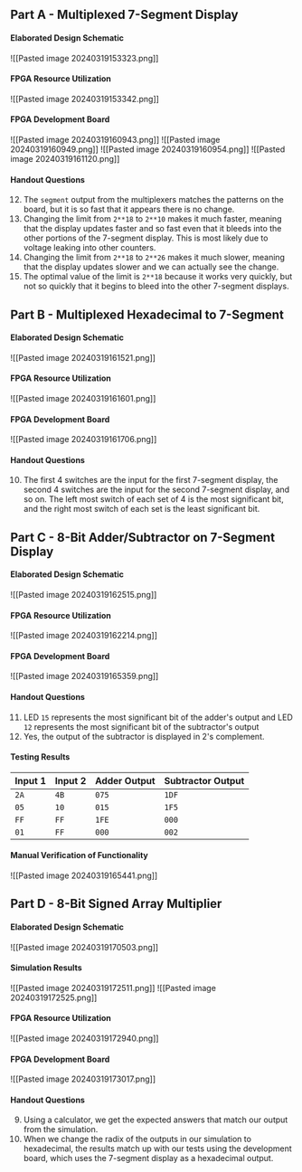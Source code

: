 ## Part A - Multiplexed 7-Segment Display
#### Elaborated Design Schematic
![[Pasted image 20240319153323.png]]

#### FPGA Resource Utilization
![[Pasted image 20240319153342.png]]

#### FPGA Development Board
![[Pasted image 20240319160943.png]]
![[Pasted image 20240319160949.png]]
![[Pasted image 20240319160954.png]]
![[Pasted image 20240319161120.png]]

#### Handout Questions
12. The `segment` output from the multiplexers matches the patterns on the board, but it is so fast that it appears there is no change.
13. Changing the limit from `2**18` to `2**10` makes it much faster, meaning that the display updates faster and so fast even that it bleeds into the other portions of the 7-segment display. This is most likely due to voltage leaking into other counters.
14. Changing the limit from `2**18` to `2**26` makes it much slower, meaning that the display updates slower and we can actually see the change.
15. The optimal value of the limit is `2**18` because it works very quickly, but not so quickly that it begins to bleed into the other 7-segment displays.

## Part B - Multiplexed Hexadecimal to 7-Segment
#### Elaborated Design Schematic
![[Pasted image 20240319161521.png]]
#### FPGA Resource Utilization
![[Pasted image 20240319161601.png]]
#### FPGA Development Board
![[Pasted image 20240319161706.png]]

#### Handout Questions
10. The first 4 switches are the input for the first 7-segment display, the second 4 switches are the input for the second 7-segment display, and so on. The left most switch of each set of 4 is the most significant bit, and the right most switch of each set is the least significant bit.

## Part C - 8-Bit Adder/Subtractor on 7-Segment Display
#### Elaborated Design Schematic
![[Pasted image 20240319162515.png]]
#### FPGA Resource Utilization
![[Pasted image 20240319162214.png]]
#### FPGA Development Board
![[Pasted image 20240319165359.png]]
#### Handout Questions
11.  LED `15` represents the most significant bit of the adder's output and LED `12` represents the most significant bit of the subtractor's output
12. Yes, the output of the subtractor is displayed in 2's complement.
#### Testing Results

| Input 1 | Input 2 | Adder Output | Subtractor Output |
| ------- | ------- | ------------ | ----------------- |
| `2A`    | `4B`    | `075`        | `1DF`             |
| `05`    | `10`    | `015`        | `1F5`             |
| `FF`    | `FF`    | `1FE`        | `000`             |
| `01`    | `FF`    | `000`        | `002`             |

#### Manual Verification of Functionality
![[Pasted image 20240319165441.png]]
## Part D - 8-Bit Signed Array Multiplier
#### Elaborated Design Schematic
![[Pasted image 20240319170503.png]]
#### Simulation Results
![[Pasted image 20240319172511.png]]
![[Pasted image 20240319172525.png]]
#### FPGA Resource Utilization
![[Pasted image 20240319172940.png]]
#### FPGA Development Board
![[Pasted image 20240319173017.png]]
#### Handout Questions
9. Using a calculator, we get the expected answers that match our output from the simulation.
16. When we change the radix of the outputs in our simulation to hexadecimal, the results match up with our tests using the development board, which uses the 7-segment display as a hexadecimal output.
